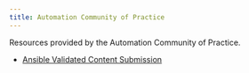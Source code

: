 ```yaml
---
title: Automation Community of Practice
---
```


Resources provided by the Automation Community of Practice.

* [Ansible Validated Content Submission](./validated-content-submit.html)

